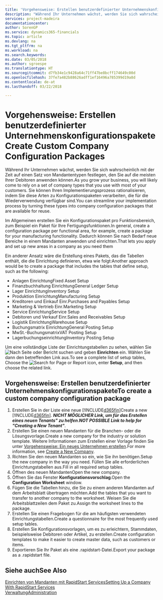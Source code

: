 ```yaml
---
title: 'Vorgehensweise: Erstellen benutzerdefinierter Unternehmenskonfigurationspakete | Microsoft Docs'
description: "Während Ihr Unternehmen wächst, werden Sie sich wahrscheinlich mit der Zeit auf einen Satz von Mandantentypen festlegen, den Sie auf die meisten Ihrer Debitoren anwenden können. Sie können Ihren Implementierungsprozess rationalisieren, indem Sie diese Arten zu Konfigurationspaketen verarbeiten, die für die Wiederverwendung verfügbar sind."
services: project-madeira
documentationcenter: 
author: SorenGP
ms.service: dynamics365-financials
ms.topic: article
ms.devlang: na
ms.tgt_pltfrm: na
ms.workload: na
ms.search.keywords: 
ms.date: 03/05/2018
ms.author: sgroespe
ms.translationtype: HT
ms.sourcegitcommit: d7fb34e1c9428a64c71ff47be8bcff174649c00d
ms.openlocfilehash: 37fe7a482b88626adff1ef16496a785399d19a8d
ms.contentlocale: de-at
ms.lasthandoff: 03/22/2018

---
```

# <a name="create-custom-company-configuration-packages"></a><span data-ttu-id="eaa0a-104">Vorgehensweise: Erstellen benutzerdefinierter Unternehmenskonfigurationspakete</span><span class="sxs-lookup"><span data-stu-id="eaa0a-104">Create Custom Company Configuration Packages</span></span>
<span data-ttu-id="eaa0a-105">Während Ihr Unternehmen wächst, werden Sie sich wahrscheinlich mit der Zeit auf einen Satz von Mandantentypen festlegen, den Sie auf die meisten Ihrer Debitoren anwenden können.</span><span class="sxs-lookup"><span data-stu-id="eaa0a-105">As you grow your business, you will likely come to rely on a set of company types that you use with most of your customers.</span></span> <span data-ttu-id="eaa0a-106">Sie können Ihren Implementierungsprozess rationalisieren, indem Sie diese Arten zu Konfigurationspaketen verarbeiten, die für die Wiederverwendung verfügbar sind.</span><span class="sxs-lookup"><span data-stu-id="eaa0a-106">You can streamline your implementation process by turning these types into company configuration packages that are available for reuse.</span></span>  

<span data-ttu-id="eaa0a-107">Im Allgemeinen erstellen Sie ein Konfigurationspaket pro Funktionsbereich, zum Beispiel ein Paket für Ihre Fertigungsfunktionen.</span><span class="sxs-lookup"><span data-stu-id="eaa0a-107">In general, create a configuration package per functional area, for example, create a package for your manufacturing functionality.</span></span> <span data-ttu-id="eaa0a-108">Dadurch können Sie nach Bedarf neue Bereiche in einem Mandanten anwenden und einrichten.</span><span class="sxs-lookup"><span data-stu-id="eaa0a-108">That lets you apply and set up new areas in a company as you need them</span></span>  

<span data-ttu-id="eaa0a-109">Ein anderer Ansatz wäre die Erstellung eines Pakets, das die Tabellen enthält, die die Einrichtung definieren, etwa wie folgt:</span><span class="sxs-lookup"><span data-stu-id="eaa0a-109">Another approach would be to create a package that includes the tables that define setup, such as the following:</span></span>  

-   <span data-ttu-id="eaa0a-110">Anlagen Einrichtung</span><span class="sxs-lookup"><span data-stu-id="eaa0a-110">Fixed Asset Setup</span></span>  
-   <span data-ttu-id="eaa0a-111">Finanzbuchhaltung Einrichtung</span><span class="sxs-lookup"><span data-stu-id="eaa0a-111">General Ledger Setup</span></span>  
-   <span data-ttu-id="eaa0a-112">Lager Einrichtung</span><span class="sxs-lookup"><span data-stu-id="eaa0a-112">Inventory Setup</span></span>  
-   <span data-ttu-id="eaa0a-113">Produktion Einrichtung</span><span class="sxs-lookup"><span data-stu-id="eaa0a-113">Manufacturing Setup</span></span>  
-   <span data-ttu-id="eaa0a-114">Kreditoren und Einkauf Einr.</span><span class="sxs-lookup"><span data-stu-id="eaa0a-114">Purchases and Payables Setup</span></span>  
-   <span data-ttu-id="eaa0a-115">Marketing & Vertrieb Einr.</span><span class="sxs-lookup"><span data-stu-id="eaa0a-115">Marketing Setup</span></span>  
-   <span data-ttu-id="eaa0a-116">Service Einrichtung</span><span class="sxs-lookup"><span data-stu-id="eaa0a-116">Service Setup</span></span>  
-   <span data-ttu-id="eaa0a-117">Debitoren und Verkauf Einr.</span><span class="sxs-lookup"><span data-stu-id="eaa0a-117">Sales and Receivables Setup</span></span>  
-   <span data-ttu-id="eaa0a-118">Logistik Einrichtung</span><span class="sxs-lookup"><span data-stu-id="eaa0a-118">Warehouse Setup</span></span>  
-   <span data-ttu-id="eaa0a-119">Buchungsmatrix Einrichtung</span><span class="sxs-lookup"><span data-stu-id="eaa0a-119">General Posting Setup</span></span>  
-   <span data-ttu-id="eaa0a-120">MwSt.-Buchungsmatrix</span><span class="sxs-lookup"><span data-stu-id="eaa0a-120">VAT Posting Setup</span></span>  
-   <span data-ttu-id="eaa0a-121">Lagerbuchungseinrichtung</span><span class="sxs-lookup"><span data-stu-id="eaa0a-121">Inventory Posting Setup</span></span>  

<span data-ttu-id="eaa0a-122">Um eine vollständige Liste der Einrichtungstabellen zu sehen, wählen Sie ![Nach Seite oder Bericht suchen](media/ui-search/search_small.png "Nach Seite oder Bericht suchen") und geben **Einrichten** ein. Wählen Sie dann den betreffenden Link aus.</span><span class="sxs-lookup"><span data-stu-id="eaa0a-122">To see a complete list of setup tables, Choose the ![Search for Page or Report](media/ui-search/search_small.png "Search for Page or Report icon") icon, enter **Setup**, and then choose the related link.</span></span>  

## <a name="to-create-a-custom-company-configuration-package"></a><span data-ttu-id="eaa0a-123">Vorgehensweise: Erstellen benutzerdefinierter Unternehmenskonfigurationspakete</span><span class="sxs-lookup"><span data-stu-id="eaa0a-123">To create a custom company configuration package</span></span>  
1.  <span data-ttu-id="eaa0a-124">Erstellen Sie in der Liste eine neue [!INCLUDE[d365fin](includes/d365fin_md.md)]</span><span class="sxs-lookup"><span data-stu-id="eaa0a-124">Create a new [!INCLUDE[d365fin](includes/d365fin_md.md)].</span></span> <span data-ttu-id="eaa0a-125">***NICHT MÖGLICHER Link, um für das Erstellen eines neuen Tenants" zu helfen***.</span><span class="sxs-lookup"><span data-stu-id="eaa0a-125">***NOT POSSIBLE Link to help for "Creating a New Tenant"***.</span></span>   
2.  <span data-ttu-id="eaa0a-126">Erstellen Sie einen neuen Mandanten für die Branchen- oder die Lösungsvorlage.</span><span class="sxs-lookup"><span data-stu-id="eaa0a-126">Create a new company for the industry or solution template.</span></span> <span data-ttu-id="eaa0a-127">Weitere Informationen zum Erstellen einer Vorlage finden Sie unter [Vorgehensweise: Ein neues Unternehmen  erstellen](admin-how-to-create-a-new-company.md).</span><span class="sxs-lookup"><span data-stu-id="eaa0a-127">For more information, see [Create a New Company](admin-how-to-create-a-new-company.md).</span></span>  
3.  <span data-ttu-id="eaa0a-128">Richten Sie den neuen Mandanten so ein, wie Sie ihn benötigen.</span><span class="sxs-lookup"><span data-stu-id="eaa0a-128">Setup the new company in the way you need.</span></span> <span data-ttu-id="eaa0a-129">Füllen Sie alle erforderlichen Einrichtungstabellen aus.</span><span class="sxs-lookup"><span data-stu-id="eaa0a-129">Fill in all required setup tables.</span></span>  
4.  <span data-ttu-id="eaa0a-130">Öffnen des neuen Mandanten</span><span class="sxs-lookup"><span data-stu-id="eaa0a-130">Open the new company.</span></span>
5. <span data-ttu-id="eaa0a-131">Öffnen Sie das Fenster **Konfigurationsvorschlag**.</span><span class="sxs-lookup"><span data-stu-id="eaa0a-131">Open the **Configuration Worksheet** window.</span></span>  
6.  <span data-ttu-id="eaa0a-132">Fügen Sie die Tabellen hinzu, die Sie zu einem anderen Mandanten auf dem Arbeitsblatt übertragen möchten.</span><span class="sxs-lookup"><span data-stu-id="eaa0a-132">Add the tables that you want to transfer to another company to the worksheet.</span></span> <span data-ttu-id="eaa0a-133">Weisen Sie die Arbeitsblattzeilen dem Paket zu.</span><span class="sxs-lookup"><span data-stu-id="eaa0a-133">Assign the worksheet lines to the package.</span></span>  
7.  <span data-ttu-id="eaa0a-134">Erstellen Sie einen Fragebogen für die am häufigsten verwendeten Einrichtungstabellen.</span><span class="sxs-lookup"><span data-stu-id="eaa0a-134">Create a questionnaire for the most frequently used setup tables.</span></span>  
8.  <span data-ttu-id="eaa0a-135">Erstellen Sie Konfigurationsvorlagen, um es zu erleichtern, Stammdaten, beispielsweise Debitoren oder Artikel, zu erstellen.</span><span class="sxs-lookup"><span data-stu-id="eaa0a-135">Create configuration templates to make it easier to create master data, such as customers or items.</span></span>  
9.  <span data-ttu-id="eaa0a-136">Exportieren Sie Ihr Paket als eine .rapidstart-Datei.</span><span class="sxs-lookup"><span data-stu-id="eaa0a-136">Export your package as a .rapidstart file.</span></span>  

## <a name="see-also"></a><span data-ttu-id="eaa0a-137">Siehe auch</span><span class="sxs-lookup"><span data-stu-id="eaa0a-137">See Also</span></span>  
[<span data-ttu-id="eaa0a-138">Einrichten von Mandanten mit RapidStart Services</span><span class="sxs-lookup"><span data-stu-id="eaa0a-138">Setting Up a Company With RapidStart Services</span></span>](admin-set-up-a-company-with-rapidstart.md)  
[<span data-ttu-id="eaa0a-139">Verwaltung</span><span class="sxs-lookup"><span data-stu-id="eaa0a-139">Administration</span></span>](admin-setup-and-administration.md)

